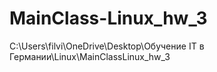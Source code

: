 # MainClass-Linux_hw_3
C:\Users\filvi\OneDrive\Desktop\Обучение IT в Германии\Linux\MainClassLinux_hw_3

